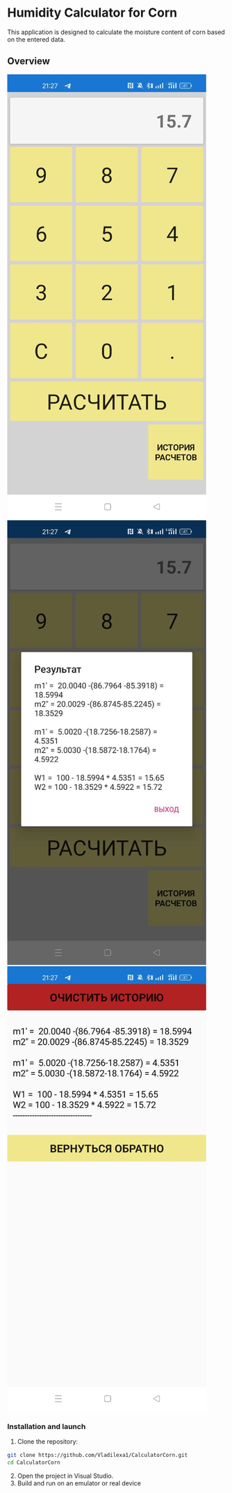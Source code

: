 # Humidity Calculator for Corn 
This application is designed to calculate the moisture content of corn based on the entered data.
## Overview
![](https://github.com/Vladilexa1/CalculatorCorn/blob/master/img/5271572654031236479.jpg)![](https://github.com/Vladilexa1/CalculatorCorn/blob/master/img/5271572654031236478.jpg)![](https://github.com/Vladilexa1/CalculatorCorn/blob/master/img/5271572654031236477.jpg)

### Installation and launch
1. Clone the repository:
```bash
git clone https://github.com/Vladilexa1/CalculatorCorn.git
cd CalculatorCorn
```
2. Open the project in Visual Studio.
3. Build and run on an emulator or real device
